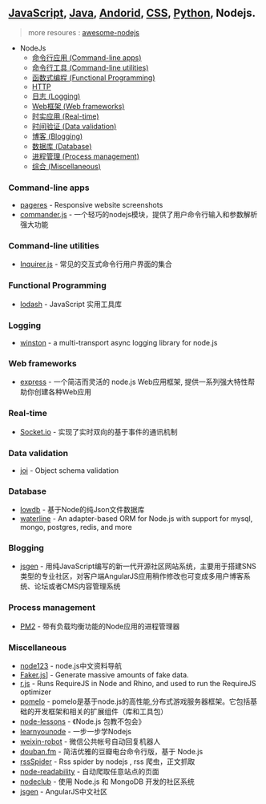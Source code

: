 ## [JavaScript](javascript.md), [Java](java.md), [Andorid](andorid.md), [CSS](css.md), [Python](pyton.md), Nodejs.

> more resoures : [awesome-nodejs](https://github.com/sindresorhus/awesome-nodejs)  

+ NodeJs
  + [命令行应用 (Command-line apps)](#command-line-apps)
  + [命令行工具 (Command-line utilities)](#command-line-utilities)
  + [函数式编程 (Functional Programming)](#functional-programming)
  + [HTTP](#http)
  + [日志 (Logging)](#logging)
  + [Web框架 (Web frameworks)](#web-frameworks)
  + [时实应用 (Real-time)](#real-time)
  + [时间验证 (Data validation)](#data-validation)
  + [博客 (Blogging)](#blogging)
  + [数据库 (Database)](#database)
  + [进程管理 (Process management)](#process-management)
  + [综合 (Miscellaneous)](#miscellaneous)

### Command-line apps
+ [pageres](https://github.com/sindresorhus/pageres) - Responsive website screenshots
+ [commander.js](https://github.com/tj/commander.js) - 一个轻巧的nodejs模块，提供了用户命令行输入和参数解析强大功能

### Command-line utilities
+ [Inquirer.js](https://github.com/SBoudrias/Inquirer.js) - 常见的交互式命令行用户界面的集合

### Functional Programming
+ [lodash](https://github.com/lodash/lodash) - JavaScript 实用工具库

### Logging
+ [winston](https://github.com/winstonjs/winston) - a multi-transport async logging library for node.js

### Web frameworks
+ [express](https://github.com/strongloop/express) - 一个简洁而灵活的 node.js Web应用框架, 提供一系列强大特性帮助你创建各种Web应用

### Real-time
+ [Socket.io](https://github.com/Automattic/socket.io/) - 实现了实时双向的基于事件的通讯机制

### Data validation
+ [joi](https://github.com/hapijs/joi) - Object schema validation

### Database
+ [lowdb](https://github.com/typicode/lowdb) - 基于Node的纯Json文件数据库
+ [waterline](https://github.com/balderdashy/waterline) - An adapter-based ORM for Node.js with support for mysql, mongo, postgres, redis, and more

### Blogging
+ [jsgen](https://github.com/zensh/jsgen) - 用纯JavaScript编写的新一代开源社区网站系统，主要用于搭建SNS类型的专业社区，对客户端AngularJS应用稍作修改也可变成多用户博客系统、论坛或者CMS内容管理系统

### Process management
+ [PM2](https://github.com/Unitech/pm2) - 带有负载均衡功能的Node应用的进程管理器
    
### Miscellaneous
+ [node123](https://github.com/youyudehexie/node123) - node.js中文资料导航
+ [Faker.js](https://github.com/Marak/faker.js)] - Generate massive amounts of fake data.
+ [r.js](https://github.com/jrburke/r.js) - Runs RequireJS in Node and Rhino, and used to run the RequireJS optimizer
+ [pomelo](https://github.com/NetEase/pomelo)  - pomelo是基于node.js的高性能,分布式游戏服务器框架。它包括基础的开发框架和相关的扩展组件（库和工具包）
+ [node-lessons](https://github.com/alsotang/node-lessons) - 《Node.js 包教不包会》 
+ [learnyounode](https://github.com/rvagg/learnyounode) - 一步一步学Nodejs 
+ [weixin-robot](https://github.com/node-webot/weixin-robot) - 微信公共帐号自动回复机器人 
+ [douban.fm](https://github.com/turingou/douban.fm) - 简洁优雅的豆瓣电台命令行版，基于 Node.js 
+ [rssSpider](https://github.com/shanelau/rssSpider) - Rss spider by nodejs , rss 爬虫，正文抓取 
+ [node-readability](https://github.com/Tjatse/node-readability) - 自动爬取任意站点的页面 
+ [nodeclub](https://github.com/cnodejs/nodeclub) - 使用 Node.js 和 MongoDB 开发的社区系统 
+ [jsgen](https://github.com/zensh/jsgen) - AngularJS中文社区 
